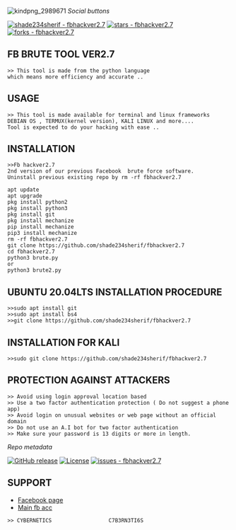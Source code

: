![kindpng_2989671](https://user-images.githubusercontent.com/79071277/157771495-f12b9efb-7afa-4b86-b3f5-f1354d0c79a7.png)
_Social buttons_

[![shade234sherif - fbhackver2.7](https://img.shields.io/static/v1?label=shade234sherif&message=fbhackver2.7&color=blue&logo=github)](https://github.com/shade234sherif/fbhackver2.7 "Go to GitHub repo")
[![stars - fbhackver2.7](https://img.shields.io/github/stars/shade234sherif/fbhackver2.7?style=social)](https://github.com/shade234sherif/fbhackver2.7)
[![forks - fbhackver2.7](https://img.shields.io/github/forks/shade234sherif/fbhackver2.7?style=social)](https://github.com/shade234sherif/fbhackver2.7)

## FB BRUTE TOOL VER2.7
~~~
>> This tool is made from the python language
which means more efficiency and accurate ..
~~~

## USAGE 
~~~
>> This tool is made available for terminal and linux frameworks
DEBIAN OS , TERMUX(kernel version), KALI LINUX and more....
Tool is expected to do your hacking with ease .. 
~~~

## INSTALLATION
~~~
>>Fb hackver2.7
2nd version of our previous Facebook  brute force software.
Uninstall previous existing repo by rm -rf fbhackver2.7

apt update
apt upgrade
pkg install python2
pkg install python3
pkg install git
pkg install mechanize
pip install mechanize
pip3 install mechanize
rm -rf fbhackver2.7
git clone https://github.com/shade234sherif/fbhackver2.7
cd fbhackver2.7
python3 brute.py
or 
python3 brute2.py
~~~
## UBUNTU 20.04LTS INSTALLATION PROCEDURE
~~~
>>sudo apt install git
>>sudo apt install bs4
>>git clone https://github.com/shade234sherif/fbhackver2.7
~~~

## INSTALLATION FOR KALI 
~~~
>>sudo git clone https://github.com/shade234sherif/fbhackver2.7
~~~

## PROTECTION AGAINST ATTACKERS
~~~
>> Avoid using login approval location based 
>> Use a two factor authentication protection ( Do not suggest a phone app)
>> Avoid login on unusual websites or web page without an official domain 
>> Do not use an A.I bot for two factor authentication 
>> Make sure your password is 13 digits or more in length.
~~~
_Repo metadata_



[![GitHub release](https://img.shields.io/github/release/shade234sherif/fbhackver2.7?include_prereleases=&sort=semver&color=blue)](https://github.com/shade234sherif/fbhackver2.7/releases/)
[![License](https://img.shields.io/badge/License-MIT-blue)](#license)
[![issues - fbhackver2.7](https://img.shields.io/github/issues/shade234sherif/fbhackver2.7)](https://github.com/shade234sherif/fbhackver2.7/issues)


## SUPPORT 


* <a href=https://facebook.com/cyberhacks6>Facebook page</a>
* <a href=https://facebook.com/shade234sherif>Main fb acc</a>

~~~
>> CYBERNETICS                  C7B3RN3TI6S
~~~
